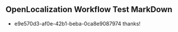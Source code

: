 ## OpenLocalization Workflow Test MarkDown
* e9e570d3-af0e-42b1-beba-0ca8e9087974 
thanks!<!--HONumber=Mar16_HO3-->
